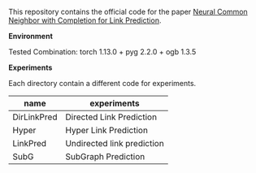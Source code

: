 This repository contains the official code for the paper [Neural Common Neighbor with Completion for Link Prediction](https://arxiv.org/pdf/2302.00890.pdf).

**Environment**

Tested Combination:
torch 1.13.0 + pyg 2.2.0 + ogb 1.3.5

**Experiments**

Each directory contain a different code for experiments.

| name        | experiments                 | 
|-------------|-----------------------------|
| DirLinkPred | Directed Link Prediction    |
| Hyper       | Hyper Link Prediction       |
| LinkPred    | Undirected link prediction  |
| SubG        | SubGraph Prediction         |